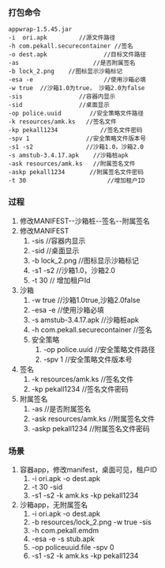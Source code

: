 ### 打包命令
	appwrap-1.5.45.jar  
	-i  ori.apk         //源文件路径
	-h com.pekall.securecontainer //签名
	-o dest.apk                //目标文件路径
	-as                     //是否附属签名
	-b lock_2.png    //图标显示沙箱标记
	-esa -e                    //使用沙箱必填
	-w true  //沙箱1.0为true， 沙箱2.0为false
	-sis                //容器内显示
	-sid                //桌面显示
	-op police.uuid        //安全策略文件路径
	-k resources/amk.ks   //签名文件
	-kp pekall1234            //签名文件密码
	-spv 1                //安全策略文件版本号
	-s1 -s2               //沙箱1.0，沙箱2.0
	-s amstub-3.4.17.apk    //沙箱桩apk
	-ask resources/amk.ks   //附属签名文件
	-askp pekall1234       //附属签名文件密码
	-t 30                       //增加租户ID

### 过程
1. 修改MANIFEST--沙箱桩--签名--附属签名
2. 修改MANIFEST
	1. -sis                    //容器内显示
	2. -sid                    //桌面显示
	3. -b lock_2.png    //图标显示沙箱标记
	4. -s1 -s2                //沙箱1.0，沙箱2.0
	5. -t 30                   // 增加租户Id
3. 沙箱
	1. -w true //沙箱1.0true,沙箱2.0false
	2. -esa -e       //使用沙箱必填
	3. -s amstub-3.4.17.apk   //沙箱桩apk
	4. -h com.pekall.securecontainer //签名
	5. 安全策略
		1. -op police.uuid //安全策略文件路径
		2. -spv 1            //安全策略文件版本号
4. 签名
	1. -k resources/amk.ks   //签名文件
	2. -kp pekall1234            //签名文件密码
5. 附属签名
	1. -as                               //是否附属签名
	2. -ask resources/amk.ks //附属签名文件
	3. -askp pekall1234   //附属签名文件密码

### 场景
1. 容器app，修改manifest，桌面可见，租户ID
	1. -i ori.apk  -o  dest.apk 
	2. -t 30 -sid  
	3. -s1 -s2 -k amk.ks -kp pekall1234 
2. 沙箱app，无附属签名
	1. -i ori.apk -o dest.apk
	2. -b resources/lock_2.png   -w true -sis 
	3. -h com.pekall.emdm  
	4. -esa -e  -s stub.apk
	5. -op policeuuid.file  -spv 0
	6. -s1 -s2 -k amk.ks -kp pekall1234  